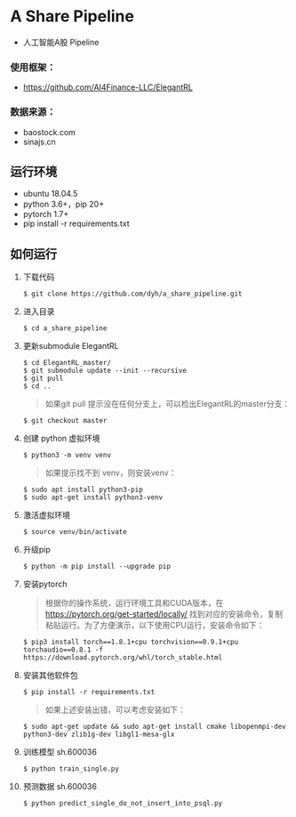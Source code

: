 # A Share Pipeline

- 人工智能A股 Pipeline

### 使用框架：
- https://github.com/AI4Finance-LLC/ElegantRL

### 数据来源：
- baostock.com
- sinajs.cn

## 运行环境

- ubuntu 18.04.5
- python 3.6+，pip 20+
- pytorch 1.7+
- pip install -r requirements.txt


## 如何运行

1. 下载代码

    ```
    $ git clone https://github.com/dyh/a_share_pipeline.git
    ```
   
2. 进入目录

    ```
    $ cd a_share_pipeline
    ```

3. 更新submodule ElegantRL
   
    ```
    $ cd ElegantRL_master/ 
    $ git submodule update --init --recursive
    $ git pull
    $ cd ..
    ```
   
    > 如果git pull 提示没在任何分支上，可以检出ElegantRL的master分支：

    ```
    $ git checkout master
    ```

4. 创建 python 虚拟环境

    ```
    $ python3 -m venv venv
    ```
   
    > 如果提示找不到 venv，则安装venv：

    ```
    $ sudo apt install python3-pip
    $ sudo apt-get install python3-venv
    ```                                        

5. 激活虚拟环境

    ```
    $ source venv/bin/activate
    ```
   
6. 升级pip

    ```
    $ python -m pip install --upgrade pip
    ```

7. 安装pytorch

    > 根据你的操作系统，运行环境工具和CUDA版本，在 https://pytorch.org/get-started/locally/ 找到对应的安装命令，复制粘贴运行。为了方便演示，以下使用CPU运行，安装命令如下：
    
    ```
    $ pip3 install torch==1.8.1+cpu torchvision==0.9.1+cpu torchaudio==0.8.1 -f https://download.pytorch.org/whl/torch_stable.html
    ```
   
8. 安装其他软件包

    ```
    $ pip install -r requirements.txt
    ```

    > 如果上述安装出错，可以考虑安装如下：

    ```
    $ sudo apt-get update && sudo apt-get install cmake libopenmpi-dev python3-dev zlib1g-dev libgl1-mesa-glx
    ```
   
9. 训练模型 sh.600036

    ```
    $ python train_single.py
    ```

10. 预测数据 sh.600036

    ```
    $ python predict_single_do_not_insert_into_psql.py
    ```
